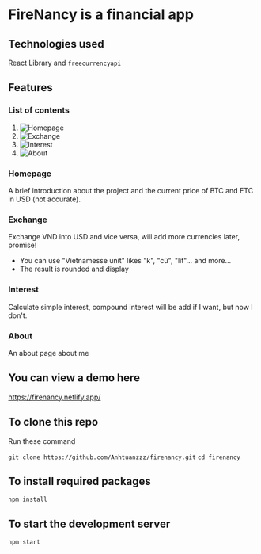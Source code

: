 # FireNancy is a financial app

## Technologies used

React Library and `freecurrencyapi`

## Features

### List of contents
1. ![Homepage](#homepage)
2. ![Exchange](#exchange)
3. ![Interest](#interest)
4. ![About](#about)

### Homepage
A brief introduction about the project and the current price of BTC and ETC in USD (not accurate).
### Exchange
Exchange VND into USD and vice versa, will add more currencies later, promise!
 - You can use "Vietnamesse unit" likes "k", "củ", "lít"... and more...
 - The result is rounded and display
### Interest
Calculate simple interest, compound interest will be add if I want, but now I don't.
### About
An about page about me

## You can view a demo here

https://firenancy.netlify.app/

## To clone this repo

Run these command

`git clone https://github.com/Anhtuanzzz/firenancy.git`
`cd firenancy`

## To install required packages
 `npm install`

## To start the development server
 `npm start`